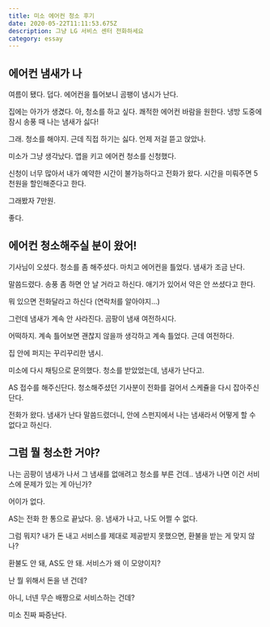 ```yaml
---
title: 미소 에어컨 청소 후기
date: 2020-05-22T11:11:53.675Z
description: 그냥 LG 서비스 센터 전화하세요
category: essay
---
```


## 에어컨 냄새가 나

여름이 됐다. 덥다. 에어컨을 틀어보니 곰팽이 냄시가 난다.

집에는 아가가 생겼다. 아, 청소를 하고 싶다. 쾌적한 에어컨 바람을 원한다. 냉방 도중에 잠시 송풍 때 나는 냄새가 싫다!

그래. 청소를 해야지. 근데 직접 하기는 싫다. 언제 저걸 뜯고 앉았나.

미소가 그냥 생각났다. 앱을 키고 에어컨 청소를 신청했다.

신청이 너무 많아서 내가 예약한 시간이 불가능하다고 전화가 왔다. 시간을 미뤄주면 5천원을 할인해준다고 한다.

그래봤자 7만원.

좋다.

## 에어컨 청소해주실 분이 왔어!

기사님이 오셨다. 청소를 좀 해주셨다. 마치고 에어컨을 틀었다. 냄새가 조금 난다.

말씀드렸다. 송풍 좀 하면 안 날 거라고 하신다. 애기가 있어서 약은 안 쓰셨다고 한다.

뭐 있으면 전화달라고 하신다 (연락처를 알아야지...)

그런데 냄새가 계속 안 사라진다. 곰팡이 냄새 여전하시다.

어떡하지. 계속 틀어보면 괜찮지 않을까 생각하고 계속 틀었다. 근데 여전하다.

집 안에 퍼지는 꾸리꾸리한 냄시.

미소에 다시 채팅으로 문의했다. 청소를 받았었는데, 냄새가 난다고.

AS 접수를 해주신단다. 청소해주셨던 기사분이 전화를 걸어서 스케쥴을 다시 잡아주신단다.

전화가 왔다. 냄새가 난다 말씀드렸더니, 안에 스펀지에서 나는 냄새라서 어떻게 할 수 없다고 하신다.

## 그럼 뭘 청소한 거야?

나는 곰팡이 냄새가 나서 그 냄새를 없애려고 청소를 부른 건데.. 냄새가 나면 이건 서비스에 문제가 있는 게 아닌가?

어이가 없다.

AS는 전화 한 통으로 끝났다. 응. 냄새가 나고, 나도 어쩔 수 없다.

그럼 뭐지? 내가 돈 내고 서비스를 제대로 제공받지 못했으면, 환불을 받는 게 맞지 않나?

환불도 안 돼, AS도 안 돼. 서비스가 왜 이 모양이지?

난 뭘 위해서 돈을 낸 건데?

아니, 너넨 무슨 배짱으로 서비스하는 건데?

미소 진짜 짜증난다.
